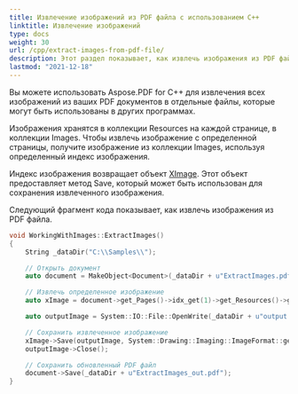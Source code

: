 ```yaml
---
title: Извлечение изображений из PDF файла с использованием C++
linktitle: Извлечение изображений
type: docs
weight: 30
url: /cpp/extract-images-from-pdf-file/
description: Этот раздел показывает, как извлечь изображения из PDF файла с использованием библиотеки C++.
lastmod: "2021-12-18"
---
```


Вы можете использовать Aspose.PDF for C++ для извлечения всех изображений из ваших PDF документов в отдельные файлы, которые могут быть использованы в других программах.

Изображения хранятся в коллекции Resources на каждой странице, в коллекции Images. Чтобы извлечь изображение с определенной страницы, получите изображение из коллекции Images, используя определенный индекс изображения.

Индекс изображения возвращает объект [XImage](https://reference.aspose.com/pdf/cpp/class/aspose.pdf.x_image). Этот объект предоставляет метод Save, который может быть использован для сохранения извлеченного изображения.

Следующий фрагмент кода показывает, как извлечь изображения из PDF файла.

```cpp
void WorkingWithImages::ExtractImages()
{
    String _dataDir("C:\\Samples\\");

    // Открыть документ
    auto document = MakeObject<Document>(_dataDir + u"ExtractImages.pdf");

    // Извлечь определенное изображение
    auto xImage = document->get_Pages()->idx_get(1)->get_Resources()->get_Images()->idx_get(1);

    auto outputImage = System::IO::File::OpenWrite(_dataDir + u"output.jpg");

    // Сохранить извлеченное изображение
    xImage->Save(outputImage, System::Drawing::Imaging::ImageFormat::get_Jpeg());
    outputImage->Close();

    // Сохранить обновленный PDF файл
    document->Save(_dataDir + u"ExtractImages_out.pdf");
}
```